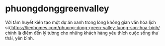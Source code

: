 # phuongdonggreenvalley
Với tâm huyết kiến tạo một dự án xanh trong lòng không gian văn hóa lịch sử,https://lienhomes.com/phuong-dong-green-valley-luong-son-hoa-binh/ chính là điểm đến lý tưởng cho những khách hàng yêu thích cuộc sống thư thái, yên bình.
